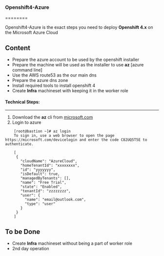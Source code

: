 ### Openshift4-Azure
========

Openshift4-Azure is the exact steps you need to deploy **Openshift 4.x** on the Microsoft Azure Cloud

Content
--------
- Prepare the azure account to be used by the openshift installer
- Prepare the machine will be used as the installer to use **az** [azure command line]
- Use the AWS route53 as the our main dns
- Prepare the azure dns zone
- Install required tools to install openshift 4
- Create **Infra** machineset with keeping it in the worker role


#### Technical Steps:
----------------
1. Download the **az** cli from [microsoft.com](https://docs.microsoft.com/en-us/cli/azure/install-azure-cli-yum?view=azure-cli-latest)
2. Login to azure

```
    [root@bastion ~]# az login
    To sign in, use a web browser to open the page https://microsoft.com/devicelogin and enter the code C82UQ5T5E to authenticate.

    [
     {
       "cloudName": "AzureCloud",
       "homeTenantId": "xxxxxxxx",
       "id": "yyyyyyy",
       "isDefault": true,
       "managedByTenants": [],
       "name": "Free Trial",
       "state": "Enabled",
       "tenantId": "zzzzzzzz",
       "user": {
         "name": "email@outlook.com",
         "type": "user"
       }
     }
    ]
```

To be Done
-----------
- Create **Infra** machineset without being a part of worker role
- 2nd day operation



